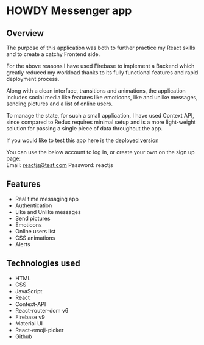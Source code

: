 # HOWDY Messenger app
## Overview
The purpose of this application was both to further practice my React skills and to create a catchy Frontend side.  

For the above reasons I have used Firebase to implement a Backend which greatly reduced my workload thanks to its fully functional features and rapid deployment process.   

Along with a clean interface, transitions and animations, the application includes social media like features like emoticons, like and unlike messages, sending pictures and a list of online users.    

To manage the state, for such a small application, I have used Context API, since compared to Redux requires minimal setup and is a more light-weight solution for passing a single piece of data throughout the app.   

If you would like to test this app here is the [deployed version](https://messenger-app-faaff.web.app/) 

You can use the below account to log in, or create your own on the sign up page:    
Email: reactjs@test.com 
Password: reactjs


## Features
* Real time messaging app
* Authentication
* Like and Unlike messages
* Send pictures
* Emoticons
* Online users list
* CSS animations
* Alerts

## Technologies used
* HTML 
* CSS
* JavaScript
* React
* Context-API
* React-router-dom v6
* Firebase v9
* Material UI
* React-emoji-picker
* Github